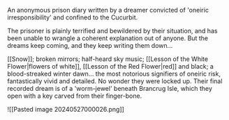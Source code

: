 An anonymous prison diary written by a dreamer convicted of 'oneiric irresponsibility' and confined to the Cucurbit.

The prisoner is plainly terrified and bewildered by their situation, and has been unable to wrangle a coherent explanation out of anyone. But the dreams keep coming, and they keep writing them down…

[[Snow]]; broken mirrors; half-heard sky music; [[Lesson of the White Flower|flowers of white]], [[Lesson of the Red Flower|red]] and black; a blood-streaked winter dawn... the most notorious signifiers of oneiric risk, fantastically vivid and detailed. No wonder they were locked up. Their final recorded dream is of a 'worm-jewel' beneath Brancrug Isle, which they open with a key carved from their finger-bone.

![[Pasted image 20240527000026.png]]